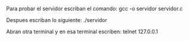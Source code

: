 Para probar el servidor escriban el comando: gcc -o servidor servidor.c

Despues escriban lo siguiente: ./servidor <puerto>

Abran otra terminal y en esa terminal escriben: telnet 127.0.0.1 <el mismo puerto>
